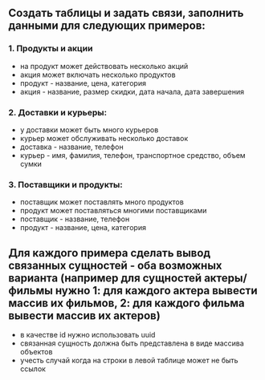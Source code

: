 ## Создать таблицы и задать связи, заполнить данными для следующих примеров:

### 1. Продукты и акции
- на продукт может действовать несколько акций
- акция может включать несколько продуктов
- продукт - название, цена, категория
- акция - название, размер скидки, дата начала, дата завершения

### 2. Доставки и курьеры:
- у доставки может быть много курьеров
- курьер может обслуживать несколько доставок
- доставка - название, телефон
- курьер - имя, фамилия, телефон, транспортное средство, объем сумки

### 3. Поставщики и продукты:
- поставщик может поставлять много продуктов
- продукт может поставляться многими поставщиками
- поставщик - название, телефон
- продукт - название, цена, категория

## Для каждого примера сделать вывод связанных сущностей - оба возможных варианта (например для сущностей актеры/фильмы нужно 1: для каждого актера вывести массив их фильмов, 2: для каждого фильма вывести массив их актеров)
- в качестве id нужно использовать uuid
- связанная сущность должна быть представлена в виде массива объектов
- учесть случай когда на строки в левой таблице может не быть ссылок
